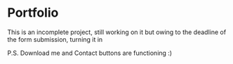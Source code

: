 # Portfolio
This is an incomplete project, still working on it but owing to the deadline of the form submission, turning it in

P.S. Download me and Contact buttons are functioning :)
